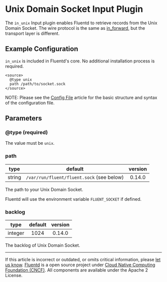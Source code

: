 # Unix Domain Socket Input Plugin

The `in_unix` Input plugin enables Fluentd to retrieve records from
the Unix Domain Socket. The wire protocol is the same as
[in_forward](/plugins/input/forward.md), but the transport layer is
different.

## Example Configuration

`in_unix` is included in Fluentd's core. No additional installation
process is required.

```
<source>
  @type unix
  path /path/to/socket.sock
</source>
```

NOTE: Please see the [Config File](/configuration/config-file.md) article
for the basic structure and syntax of the configuration file.

## Parameters

### @type (required)

The value must be `unix`.

### path

| type   | default                                   | version |
|:------:|:-----------------------------------------:|:-------:|
| string | `/var/run/fluent/fluent.sock` (see below) | 0.14.0  |

The path to your Unix Domain Socket.

Fluentd will use the environment variable `FLUENT_SOCKET` if defined.

### backlog

| type    | default | version |
|:-------:|:-------:|:-------:|
| integer | 1024    | 0.14.0  |

The backlog of Unix Domain Socket.

------------------------------------------------------------------------

If this article is incorrect or outdated, or omits critical information, please [let us know](https://github.com/fluent/fluentd-docs-gitbook/issues?state=open).
[Fluentd](http://www.fluentd.org/) is a open source project under [Cloud Native Computing Foundation (CNCF)](https://cncf.io/). All components are available under the Apache 2 License.
